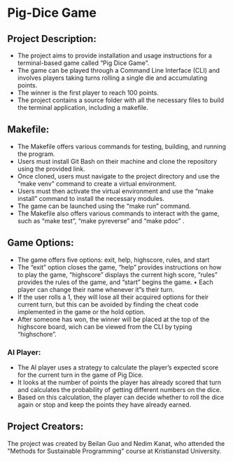 # Pig-Dice Game

## Project Description:

-   The project aims to provide installation and usage instructions for a terminal-based game called “Pig Dice Game”.
-   The game can be played through a Command Line Interface (CLI) and involves players taking turns rolling a single die and accumulating points.
-   The winner is the first player to reach 100 points.
-   The project contains a source folder with all the necessary files to build the terminal application, including a makefile.

## 

## Makefile:

-   The Makefile offers various commands for testing, building, and running the program.
-   Users must install Git Bash on their machine and clone the repository using the provided link.
-   Once cloned, users must navigate to the project directory and use the “make venv” command to create a virtual environment.
-   Users must then activate the virtual environment and use the “make install” command to install the necessary modules.
-   The game can be launched using the “make run” command.
-   The Makefile also offers various commands to interact with the game, such as “make test”, “make pyreverse” and “make pdoc” .

## 

## Game Options:

-   The game offers five options: exit, help, highscore, rules, and start
-   The “exit” option closes the game, “help” provides instructions on how to play the game, “highscore” displays the current high score, “rules” provides the rules of the game, and “start” begins the game. • Each player can change their name whenever it”s their turn.
-   If the user rolls a 1, they will lose all their acquired options for their current turn, but this can be avoided by finding the cheat code implemented in the game or the hold option.
-   After someone has won, the winner will be placed at the top of the highscore board, wich can be viewed from the CLI by typing “highschore”.

### AI Player:

-   The AI player uses a strategy to calculate the player’s expected score for the current turn in the game of Pig Dice.
-   It looks at the number of points the player has already scored that turn and calculates the probability of getting different numbers on the dice.
-   Based on this calculation, the player can decide whether to roll the dice again or stop and keep the points they have already earned.

## 

## Project Creators:

The project was created by Beilan Guo and Nedim Kanat, who attended the "Methods for Sustainable Programming" course at Kristianstad University.
